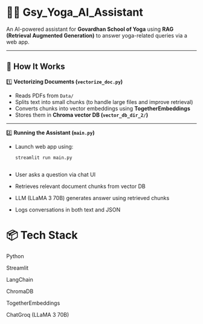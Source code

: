 # 🧘‍♂️ Gsy_Yoga_AI_Assistant

An AI-powered assistant for **Govardhan School of Yoga** using **RAG (Retrieval Augmented Generation)** to answer yoga-related queries via a web app.

---

## 📑 How It Works  

1️⃣ **Vectorizing Documents (`vectorize_doc.py`)**  
- Reads PDFs from `Data/`
- Splits text into small chunks (to handle large files and improve retrieval)
- Converts chunks into vector embeddings using **TogetherEmbeddings**
- Stores them in **Chroma vector DB (`vector_db_dir_2/`)**

---

2️⃣ **Running the Assistant (`main.py`)**  
- Launch web app using:
  ```bash
  streamlit run main.py



- User asks a question via chat UI

- Retrieves relevant document chunks from vector DB

- LLM (LLaMA 3 70B) generates answer using retrieved chunks

- Logs conversations in both text and JSON

# 📦 Tech Stack

Python

Streamlit

LangChain

ChromaDB

TogetherEmbeddings

ChatGroq (LLaMA 3 70B)

